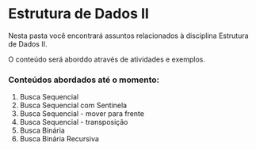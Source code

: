 # Estrutura de Dados II
<p>Nesta pasta você encontrará assuntos relacionados à disciplina Estrutura de Dados II.</p> 
<p>O conteúdo será aborddo através de atividades e exemplos.</p>

<h3>Conteúdos abordados até o momento:</h3>
<ol>
  <li>Busca Sequencial</li>
  <li>Busca Sequencial com Sentinela</li>
  <li>Busca Sequencial - mover para frente</li>
  <li>Busca Sequencial - transposição</li>
  <li>Busca Binária</li>
  <li>Busca Binária Recursiva</li>
